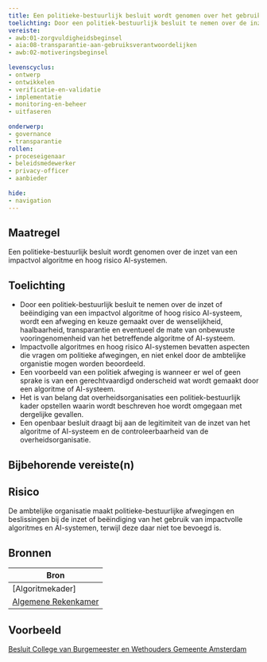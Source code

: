 ```yaml
---
title: Een politieke-bestuurlijk besluit wordt genomen over het gebruik van een impactvol algoritme en hoog risico AI-systemen. 
toelichting: Door een politiek-bestuurlijk besluit te nemen over de inzet van een impactvol algoritme of hoog risico AI-systeem, wordt een afweging en keuze gemaakt over de wenselijkheid, haalbaarheid, transparantie en eventueel de mate van onbewuste vooringenomheid van het betreffende algoritme of AI-systeem. Een openbaar besluit draagt ook bij aan de controleerbaarheid van een overheidsorganisatie. 
vereiste:
- awb:01-zorgvuldigheidsbeginsel
- aia:08-transparantie-aan-gebruiksverantwoordelijken
- awb:02-motiveringsbeginsel
  
levenscyclus:
- ontwerp
- ontwikkelen
- verificatie-en-validatie
- implementatie
- monitoring-en-beheer
- uitfaseren
  
onderwerp:
- governance
- transparantie
rollen:
- proceseigenaar
- beleidsmedewerker
- privacy-officer
- aanbieder
  
hide:
- navigation
---
```


<!-- tags -->

## Maatregel

Een politieke-bestuurlijk besluit wordt genomen over de inzet van een impactvol algoritme en hoog risico AI-systemen. 

## Toelichting
- Door een politiek-bestuurlijk besluit te nemen over de inzet of beëindiging van een impactvol algoritme of hoog risico AI-systeem, wordt een afweging en keuze gemaakt over de wenselijkheid, haalbaarheid, transparantie en eventueel de mate van onbewuste vooringenomenheid van het betreffende algoritme of AI-systeem.
- Impactvolle algoritmes en hoog risico AI-systemen bevatten aspecten die vragen om politieke afwegingen, en niet enkel door de ambtelijke organistie mogen worden beoordeeld.
- Een voorbeeld van een politiek afweging is wanneer er wel of geen sprake is van een gerechtvaardigd onderscheid wat wordt gemaakt door een algoritme of AI-systeem. 
- Het is van belang dat overheidsorganisaties een politiek-bestuurlijk kader opstellen waarin wordt beschreven hoe wordt omgegaan met dergelijke gevallen. 
- Een openbaar besluit draagt bij aan de legitimiteit van de inzet van het algoritme of AI-systeem en de controleerbaarheid van de overheidsorganisatie. 
    
## Bijbehorende vereiste(n)

<!-- list_vereisten_on_maatregelen_page -->

## Risico
De ambtelijke organisatie maakt politieke-bestuurlijke afwegingen en beslissingen bij de inzet of beëindiging van het gebruik van impactvolle algoritmes en AI-systemen, terwijl deze daar niet toe bevoegd is.

## Bronnen
| Bron                                                                                                                                                                     |
|--------------------------------------------------------------------------------------------------------------------------------------------------------------------------|
| [Algoritmekader] |
| [Algemene Rekenkamer](https://rekenkamer.rotterdam.nl/wp-content/uploads/2024/05/RO2205-kleur-bekennen-vervolgonderzoek-algoritmes-rekenkamer-rotterdam.pdf)

## Voorbeeld

[Besluit College van Burgemeester en Wethouders Gemeente Amsterdam](https://www.amsterdam.nl/bestuur-organisatie/college/nieuws/nieuws-24-januari-2024/) 
